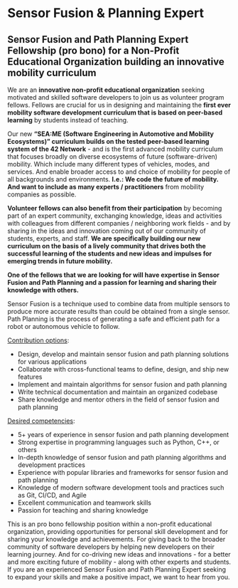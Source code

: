 # Sensor Fusion & Planning Expert


## Sensor Fusion and Path Planning Expert Fellowship (pro bono) for a Non-Profit Educational Organization building an innovative mobility curriculum

We are an **innovative non-profit educational organization** seeking motivated and skilled software developers to join us as volunteer program fellows. Fellows are crucial for us in designing and maintaining the **first ever mobility software development curriculum that is based on peer-based learning** by students instead of teaching. 

Our new **“SEA:ME (Software Engineering in Automotive and Mobility Ecosystems)” curriculum builds on the tested peer-based learning system of the 42 Network** - and is the first advanced mobility curriculum that focuses broadly on diverse ecosystems of future (software-driven) mobility. Which include many different types of vehicles, modes, and services. And enable broader access to and choice of mobility for people of all backgrounds and environments. **I.e.: We code the future of mobility. And want to include as many experts / practitioners** from mobility companies as possible. 

**Volunteer fellows can also benefit from their participation** by becoming part of an expert community, exchanging knowledge, ideas and activities with colleagues from different companies / neighboring work fields - and by sharing in the ideas and innovation coming out of our community of students, experts, and staff. **We are specifically building our new curriculum on the basis of a lively community that drives both the successful learning of the students and new ideas and impulses for emerging trends in future mobility.**

**One of the fellows that we are looking for will have expertise in Sensor Fusion and Path Planning and a passion for learning and sharing their knowledge with others.**

Sensor Fusion is a technique used to combine data from multiple sensors to produce more accurate results than could be obtained from a single sensor. Path Planning is the process of generating a safe and efficient path for a robot or autonomous vehicle to follow.

<span style="text-decoration:underline;">Contribution options</span>:



* Design, develop and maintain sensor fusion and path planning solutions for various applications
* Collaborate with cross-functional teams to define, design, and ship new features
* Implement and maintain algorithms for sensor fusion and path planning
* Write technical documentation and maintain an organized codebase
* Share knowledge and mentor others in the field of sensor fusion and path planning

<span style="text-decoration:underline;">Desired competencies</span>:



* 5+ years of experience in sensor fusion and path planning development
* Strong expertise in programming languages such as Python, C++, or others
* In-depth knowledge of sensor fusion and path planning algorithms and development practices
* Experience with popular libraries and frameworks for sensor fusion and path planning
* Knowledge of modern software development tools and practices such as Git, CI/CD, and Agile
* Excellent communication and teamwork skills
* Passion for teaching and sharing knowledge

This is an pro bono fellowship position within a non-profit educational organization, providing opportunities for personal skill development and for sharing your knowledge and achievements. For giving back to the broader community of software developers by helping new developers on their learning journey. And for co-driving new ideas and innovations - for a better and more exciting future of mobility - along with other experts and students. If you are an experienced Sensor Fusion and Path Planning Expert seeking to expand your skills and make a positive impact, we want to hear from you.
